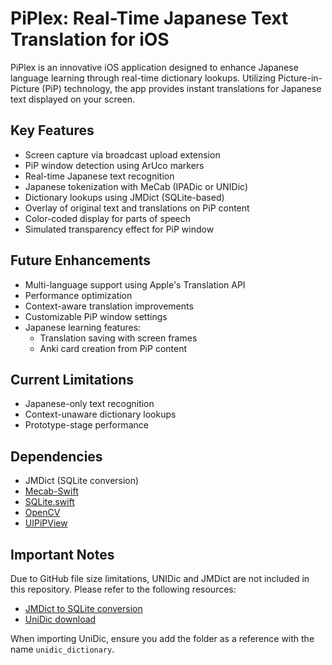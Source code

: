 # PiPlex: Real-Time Japanese Text Translation for iOS
PiPlex is an innovative iOS application designed to enhance Japanese language learning through real-time dictionary lookups. Utilizing Picture-in-Picture (PiP) technology, the app provides instant translations for Japanese text displayed on your screen.

## Key Features

-   Screen capture via broadcast upload extension
-   PiP window detection using ArUco markers
-   Real-time Japanese text recognition
-   Japanese tokenization with MeCab (IPADic or UNIDic)
-   Dictionary lookups using JMDict (SQLite-based)
-   Overlay of original text and translations on PiP content
-   Color-coded display for parts of speech
-   Simulated transparency effect for PiP window

## Future Enhancements

-   Multi-language support using Apple's Translation API
-   Performance optimization
-   Context-aware translation improvements
-   Customizable PiP window settings
-   Japanese learning features:
    -   Translation saving with screen frames
    -   Anki card creation from PiP content

## Current Limitations

-   Japanese-only text recognition
-   Context-unaware dictionary lookups
-   Prototype-stage performance

## Dependencies

-   JMDict (SQLite conversion)
-   [Mecab-Swift](https://github.com/shinjukunian/Mecab-Swift)
-   [SQLite.swift](https://github.com/stephencelis/SQLite.swift)
-   [OpenCV](https://github.com/yeatse/opencv-spm)
-   [UIPiPView](https://github.com/uakihir0/UIPiPView/tree/main)

## Important Notes

Due to GitHub file size limitations, UNIDic and JMDict are not included in this repository. Please refer to the following resources:

-   [JMDict to SQLite conversion](https://github.com/Top-Ranger/jmdict-to-sqlite3/tree/master)
-   [UniDic download](https://clrd.ninjal.ac.jp/unidic/en/download_en.html)

When importing UniDic, ensure you add the folder as a reference with the name `unidic_dictionary`.

